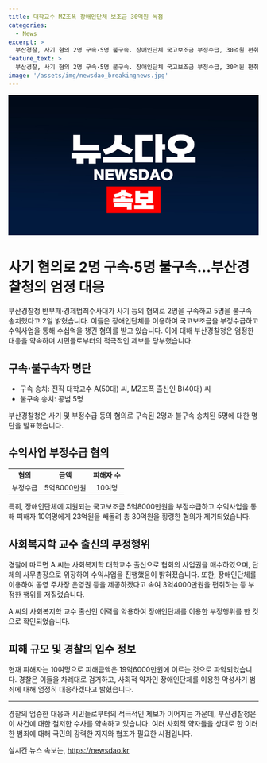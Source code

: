 ```yaml
---
title: 대학교수 MZ조폭 장애인단체 보조금 30억원 독점
categories:
  - News
excerpt: >
  부산경찰, 사기 혐의 2명 구속·5명 불구속. 장애인단체 국고보조금 부정수급, 30억원 편취 혐의. 대학교수 A씨 등 사적 운영권 행사, 23억 빼돌려. 공익성 내세워 투자자 3억4000만원 편취. 장애인단체 명의 계좌로 송금 유도. 피해자 10여명, 피해금 19억6000만원. 경찰 악성사기 범죄, 엄정 대응 호소.
feature_text: >
  부산경찰, 사기 혐의 2명 구속·5명 불구속. 장애인단체 국고보조금 부정수급, 30억원 편취 혐의. 대학교수 A씨 등 사적 운영권 행사, 23억 빼돌려. 공익성 내세워 투자자 3억4000만원 편취. 장애인단체 명의 계좌로 송금 유도. 피해자 10여명, 피해금 19억6000만원. 경찰 악성사기 범죄, 엄정 대응 호소.
image: '/assets/img/newsdao_breakingnews.jpg'
---
```


<p><img src="/assets/img/newsdao_breakingnews.jpg" alt="pcversion 속보" /></p>

<h1>사기 혐의로 2명 구속·5명 불구속…부산경찰청의 엄정 대응</h1>

<p>부산경찰청 반부패·경제범죄수사대가 사기 등의 혐의로 2명을 구속하고 5명을 불구속 송치했다고 2일 밝혔습니다. 이들은 장애인단체를 이용하여 국고보조금을 부정수급하고 수익사업을 통해 수십억을 챙긴 혐의를 받고 있습니다. 이에 대해 부산경찰청은 엄정한 대응을 약속하며 시민들로부터의 적극적인 제보를 당부했습니다.</p>

<p data-ke-size="size16"></p>

<h2>구속·불구속자 명단</h2>

<ul>
    <li>구속 송치: 전직 대학교수 A(50대) 씨, MZ조폭 출신인 B(40대) 씨</li>
    <li>불구속 송치: 공범 5명</li>
</ul>

<p data-ke-size="size16">부산경찰청은 사기 및 부정수급 등의 혐의로 구속된 2명과 불구속 송치된 5명에 대한 명단을 발표했습니다.</p>

<h2>수익사업 부정수급 혐의</h2>

<table>
    <tr>
        <td style="text-align: center; height: 17px;"><b>혐의</b></td>
        <td style="text-align: center; height: 17px;"><b>금액</b></td>
        <td style="text-align: center; height: 17px;"><b>피해자 수</b></td>
    </tr>
    <tr>
        <td style="text-align: center; height: 17px;">부정수급</td>
        <td style="text-align: center; height: 17px;">5억8000만원</td>
        <td style="text-align: center; height: 17px;">10여명</td>
    </tr>
</table>

<p data-ke-size="size16">특히, 장애인단체에 지원되는 국고보조금 5억8000만원을 부정수급하고 수익사업을 통해 피해자 10여명에게 23억원을 빼돌려 총 30억원을 횡령한 혐의가 제기되었습니다.</p>

<h2>사회복지학 교수 출신의 부정행위</h2>

<p>경찰에 따르면 A 씨는 사회복지학 대학교수 출신으로 협회의 사업권을 매수하였으며, 단체의 사무총장으로 위장하여 수익사업을 진행했음이 밝혀졌습니다. 또한, 장애인단체를 이용하여 공영 주차장 운영권 등을 제공하겠다고 속여 3억4000만원을 편취하는 등 부정한 행위를 저질렀습니다.</p>

<p data-ke-size="size16">A 씨의 사회복지학 교수 출신인 이력을 악용하여 장애인단체를 이용한 부정행위를 한 것으로 확인되었습니다.</p>

<h2>피해 규모 및 경찰의 입수 정보</h2>

<p>현재 피해자는 10여명으로 피해금액은 19억6000만원에 이르는 것으로 파악되었습니다. 경찰은 이들을 차례대로 검거하고, 사회적 약자인 장애인단체를 이용한 악성사기 범죄에 대해 엄정히 대응하겠다고 밝혔습니다.</p>

<hr>

<p>경찰의 엄중한 대응과 시민들로부터의 적극적인 제보가 이어지는 가운데, 부산경찰청은 이 사건에 대한 철저한 수사를 약속하고 있습니다. 여러 사회적 약자들을 상대로 한 이러한 범죄에 대해 국민의 강력한 지지와 협조가 필요한 시점입니다.</p>
실시간 뉴스 속보는, <a href="https://newsdao.kr" rel="dofollow">https://newsdao.kr</a>


